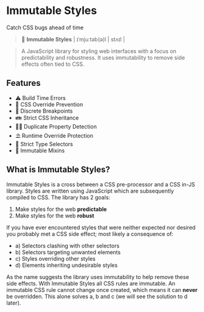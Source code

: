 # Immutable Styles
Catch CSS bugs ahead of time

> 📖 **Immutable Styles** | ɪˈmjuːtəb(ə)l | stʌɪl |

> A JavaScript library for styling web interfaces with a focus on predictability and robustness. It uses immutability to remove side effects often tied to CSS.

## Features

- ⚠️ Build Time Errors
- 🚫 CSS Override Prevention
- 📱 Discrete Breakpoints
- 👪 Strict CSS Inheritance
- 🕵🏻 Duplicate Property Detection
- ⛱️ Runtime Override Protection
- 🏫 Strict Type Selectors
- 🗿 Immutable Mixins

## What is Immutable Styles?

Immutable Styles is a cross between a CSS pre-processor and a CSS in-JS library. Styles are written using JavaScript which are subsequently compiled to CSS. The library has 2 goals:

1. Make styles for the web **predictable**
2. Make styles for the web **robust**

If you have ever encountered styles that were neither expected nor desired you probably met a CSS side effect; most likely a consequence of:

- a) Selectors clashing with other selectors
- b) Selectors targeting unwanted elements
- c) Styles overriding other styles
- d) Elements inheriting undesirable styles

As the name suggests the library uses immutability to help remove these side effects. With Immutable Styles all CSS rules are immutable. An immutable CSS rule cannot change once created, which means it can **never** be overridden. This alone solves a, b and c (we will see the solution to d later).